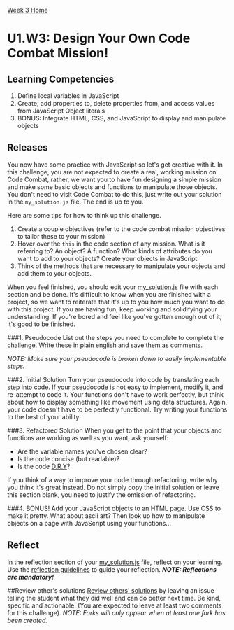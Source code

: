 [Week 3 Home](../)

# U1.W3: Design Your Own Code Combat Mission!

## Learning Competencies
1. Define local variables in JavaScript
2. Create, add properties to, delete properties from, and access values from JavaScript Object literals
3. BONUS: Integrate HTML, CSS, and JavaScript to display and manipulate objects


## Releases
You now have some practice with JavaScript so let's get creative with it. In this challenge, you are not expected to create a real, working mission on Code Combat, rather, we want you to have fun designing a simple mission and make some basic objects and functions to manipulate those objects. You don't need to visit Code Combat to do this, just write out your solution in the `my_solution.js` file. The end is up to you. 

Here are some tips for how to think up this challenge. 
1. Create a couple objectives (refer to the code combat mission objectives to tailor these to your mission)
2. Hover over the `this` in the code section of any mission. What is it referring to? An object? A function? What kinds of attributes do you want to add to your objects? Create your objects in JavaScript
3. Think of the methods that are necessary to manipulate your objects and add them to your objects.  

When you feel finished, you should edit your [my_solution.js](./my_solution.js) file with each section and be done. It's difficult to know when you are finished with a project, so we want to reiterate that it's up to you how much you want to do with this project. If you are having fun, keep working and solidifying your understanding. If you're bored and feel like you've gotten enough out of it, it's good to be finished. 


###1. Pseudocode
List out the steps you need to complete to complete the challenge.  Write these in plain english and save them as comments. 

*NOTE: Make sure your pseudocode is broken down to easily implementable steps.*

###2. Initial Solution
Turn your pseudocode into code by translating each step into code. If your pseudocode is not easy to implement, modify it, and re-attempt to code it. Your functions don't have to work perfectly, but think about how to display something like movement using data structures. Again, your code doesn't have to be perfectly functional. Try writing your functions to the best of your ability. 

###3. Refactored Solution
When you get to the point that your objects and functions are working as well as you want, ask yourself:
- Are the variable names you've chosen clear?
- Is the code concise (but readable)?
- Is the code [D.R.Y](http://programmer.97things.oreilly.com/wiki/index.php/Don't_Repeat_Yourself)? 

If you think of a way to improve your code through refactoring, write why you think it's great instead. Do not simply copy the initial solution or leave this section blank, you need to justify the omission of refactoring.

###4. BONUS!
Add your JavaScript objects to an HTML page. Use CSS to make it pretty. What about ascii art? Then look up how to manipulate objects on a page with JavaScript using your functions...

## Reflect
In the reflection section of your [my_solution.js](./my_solution.js) file, reflect on your learning. Use the [reflection guidelines](../reflection_guidelines.md) to guide your reflection. ***NOTE: Reflections are mandatory!***


##Review other's solutions
[Review others' solutions](../reviewing_solutions.md) by leaving an issue telling the student what they did well and can do better next time. Be kind, specific and actionable. (You are expected to leave at least two comments for this challenge). *NOTE: Forks will only appear when at least one fork has been created.* 


